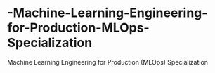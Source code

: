 # -Machine-Learning-Engineering-for-Production-MLOps-Specialization
 Machine Learning Engineering for Production (MLOps) Specialization
